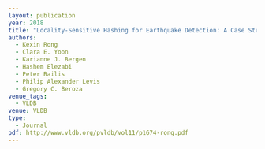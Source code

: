 ```yaml
---
layout: publication
year: 2018
title: "Locality-Sensitive Hashing for Earthquake Detection: A Case Study Scaling Data-Driven Science"
authors:
  - Kexin Rong
  - Clara E. Yoon
  - Karianne J. Bergen
  - Hashem Elezabi
  - Peter Bailis
  - Philip Alexander Levis
  - Gregory C. Beroza
venue_tags:
  - VLDB
venue: VLDB
type:
  - Journal
pdf: http://www.vldb.org/pvldb/vol11/p1674-rong.pdf
---
```

